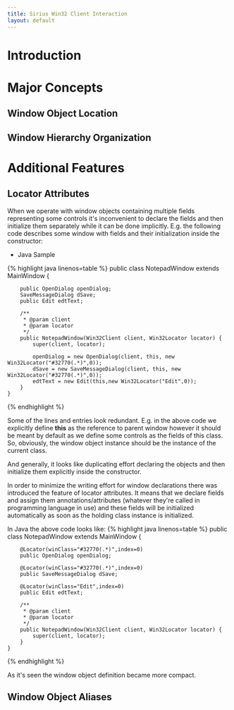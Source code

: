 ```yaml
---
title: Sirius Win32 Client Interaction
layout: default
---
```


# Introduction

# Major Concepts

## Window Object Location

## Window Hierarchy Organization

# Additional Features

## Locator Attributes

When we operate with window objects containing multiple fields representing some controls it's inconvenient to declare the fields and then initialize them separately while it can be done implicitly. E.g. the following code describes some window with fields and their initialization inside the constructor:

* Java Sample

{% highlight java linenos=table %}
	public class NotepadWindow extends MainWindow {
		
		public OpenDialog openDialog;
		SaveMessageDialog dSave;
		public Edit edtText;

		/**
		 * @param client
		 * @param locator
		 */
		public NotepadWindow(Win32Client client, Win32Locator locator) {
			super(client, locator);

			openDialog = new OpenDialog(client, this, new Win32Locator("#32770(.*)",0));
			dSave = new SaveMessageDialog(client, this, new Win32Locator("#32770(.*)",0));
			edtText = new Edit(this,new Win32Locator("Edit",0));
		}		
	}
{% endhighlight %}

Some of the lines and entries look redundant. E.g. in the above code we explicitly define **this** as the reference to parent window however it should be meant by default as we define some controls as the fields of this class. So, obviously, the window object instance should be the instance of the current class.

And generally, it looks like duplicating effort declaring the objects and then initialize them explicitly inside the constructor.

In order to minimize the writing effort for window declarations there was introduced the feature of locator attributes. It means that we declare fields and assign them annotations/attributes (whatever they're called in programming language in use) and these fields will be initialized automatically as soon as the holding class instance is initialized.

In Java the above code looks like:
{% highlight java linenos=table %}
	public class NotepadWindow extends MainWindow {
		
		@Locator(winClass="#32770(.*)",index=0)
		public OpenDialog openDialog;
		
		@Locator(winClass="#32770(.*)",index=0)
		public SaveMessageDialog dSave;
		
		@Locator(winClass="Edit",index=0)
		public Edit edtText;

		/**
		 * @param client
		 * @param locator
		 */
		public NotepadWindow(Win32Client client, Win32Locator locator) {
			super(client, locator);
		}
	}
{% endhighlight %}

As it's seen the window object definition became more compact.

## Window Object Aliases
